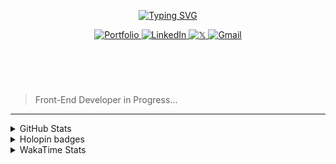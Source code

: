 
<header align="left">
  
[![Typing SVG](https://readme-typing-svg.demolab.com?font=Poppins&size=28&duration=3000&pause=500&color=F7F7F7&random=false&width=535&lines=Welcome+to+my+GitHub+Profile!+%F0%9F%91%8B;Front-End+VueJS+Developer+%F0%9F%92%BB%F0%9F%91%BB;Let's+Connect!+%F0%9F%98%83%F0%9F%9A%80)](https://git.io/typing-svg)

    

<section>
  <a href="#">
    <img src="https://img.shields.io/badge/my%20portfolio-Portfolio-4d4f73?style=for-the-badge&amp;logo=Google-chrome&amp;logoColor=FFFFFF" alt="Portfolio">
  </a>
  <a href="https://www.linkedin.com/in/jfmartinz/">
    <img src="https://img.shields.io/badge/jfmartinz-LinkedIn-4d4f73?style=for-the-badge&amp;logo=linkedin&amp;logoColor=2677c8" alt="LinkedIn">
  </a>
  <a href="https://twitter.com/jfmartinz">
    <img src="https://img.shields.io/badge/jfmartinz-𝕏-4d4f73?style=for-the-badge&amp;logo=x&amp;logoColor=000000" alt="𝕏">
  </a>
  <a href="mailto:se.josephmartin@gmail.com">
    <img src="https://img.shields.io/badge/let's%20talk-gmail-4d4f73?style=for-the-badge&amp;logo=gmail&amp;logoColor=ea4335" alt="Gmail">
  </a>
<br>
</section>
</header>  
<section align="left">
<br>

  > Front-End Developer in Progress...

  <!-- 
 Hello! 👋
 <br>
 <br>

I am Front-End Developer passionate about building user-friendly and intuitive experiences with HTML, CSS, JavaScript, and VueJS. I have familiarity with additional tools and technologies like Git & GitHub, TailwindCSS, Pinia, TypeScript, PHP, Laravel, MySQL, and UI/UX design principles.

I actively engage in community discussions, collaborate on open-source projects, and connect with fellow developers to stay updated on the field and further expand my knowledge and skills.

When I am not coding, I like to spend my time on listening to music, reading, and seeking solitude.


<br>
> 🌐 Connect with  [**Me**](https://www.biodrop.io/jfmartinz) 
</section>-->

---

<section>
  
<!-- <table>

  <tr>
      <th>
     Front-End
   </th>
    <td>
      <a href="https://skillicons.dev" title="Visit https://skillicons.dev for more information">
        <img src="https://skillicons.dev/icons?i=html,css,javascript,typescript,tailwindcss,vuejs,pinia,vitest,git,github,figma" />
      </a> 
    </td>
    <th>Back-End</th>
    <td>
      <a href="https://skillicons.dev" title="Visit https://skillicons.dev for more information">
        <img src="https://skillicons.dev/icons?i=php,laravel,mysql" />
      </a> 
    </td>
  </tr> 
</table>


  <br><br>
-->



 <details>
  <summary>
    GitHub Stats
     </summary>
<img src="https://github-readme-stats.vercel.app/api?username=jfmartinz&show_icons=true&theme=tokyonight&hide_border=true&include_all_commits=false&count_private=false" alt="GitHub Stats" title="Github Stats"/>  <img src="https://github-readme-streak-stats.herokuapp.com/?user=jfmartinz&theme=tokyonight&hide_border=true" alt="Github Streak" title="Github Streak"/> 


<div align="left">
<a  href="https://committers.top/philippines_public#jfmartinz" title="Visit https://committers.top/ to learn more about this">
          <img src="https://img.shields.io/static/v1?label=MOST ACTIVE GITHUB USER IN PH&labelColor=4d4f73&message=➦&color=38bdae&style=lat-Square&logo=github&logoColor=fffff"/>
</a>
  </div>
</details>
<!-- Visit https://committers.top/ to learn more about this -->

<details>
  <summary>
    Holopin badges
  </summary>
  
[![An image of @jfmartinz's Holopin badges, which is a link to view their full Holopin profile](https://holopin.me/jfmartinz)](https://holopin.io/@jfmartinz)

</details>

<details>
  <summary>
  WakaTime Stats
  </summary>

<!--START_SECTION:jfmartinz-->
![Code Time](http://img.shields.io/badge/Code%20Time-490%20hrs%2016%20mins-blue)

**I'm an Early 🐤** 

```text
🌞 Morning                286 commits         █████░░░░░░░░░░░░░░░░░░░░   19.96 % 
🌆 Daytime                474 commits         ████████░░░░░░░░░░░░░░░░░   33.08 % 
🌃 Evening                506 commits         █████████░░░░░░░░░░░░░░░░   35.31 % 
🌙 Night                  167 commits         ███░░░░░░░░░░░░░░░░░░░░░░   11.65 % 
```
📅 **I'm Most Productive on Thursday** 

```text
Monday                   221 commits         ████░░░░░░░░░░░░░░░░░░░░░   15.42 % 
Tuesday                  173 commits         ███░░░░░░░░░░░░░░░░░░░░░░   12.07 % 
Wednesday                213 commits         ████░░░░░░░░░░░░░░░░░░░░░   14.86 % 
Thursday                 231 commits         ████░░░░░░░░░░░░░░░░░░░░░   16.12 % 
Friday                   209 commits         ████░░░░░░░░░░░░░░░░░░░░░   14.58 % 
Saturday                 203 commits         ████░░░░░░░░░░░░░░░░░░░░░   14.17 % 
Sunday                   183 commits         ███░░░░░░░░░░░░░░░░░░░░░░   12.77 % 
```


📊 **This Week I Spent My Time On** 

```text
💬 Programming Languages: 
JavaScript               2 hrs 48 mins       █████████████░░░░░░░░░░░░   52.77 % 
Assembly                 1 hr 32 mins        ███████░░░░░░░░░░░░░░░░░░   28.98 % 
HTML                     29 mins             ██░░░░░░░░░░░░░░░░░░░░░░░   09.19 % 
Vue.js                   27 mins             ██░░░░░░░░░░░░░░░░░░░░░░░   08.61 % 
CSS                      1 min               ░░░░░░░░░░░░░░░░░░░░░░░░░   00.43 % 

💻 Operating System: 
Windows                  5 hrs 18 mins       █████████████████████████   100.00 % 
```


<!--END_SECTION:jfmartinz-->
</details>
</section>
